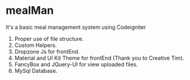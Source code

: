 # mealMan
It's a basic meal management system using Codeigniter

1) Proper use of file structure.
2) Custom Helpers.
3) Dropzone Js for frontEnd.
4) Material and UI Kit Theme for frontEnd (Thank you to Creative Tim).
5) FancyBox and JQuery-UI for view uploaded files.
6) MySql Database.
